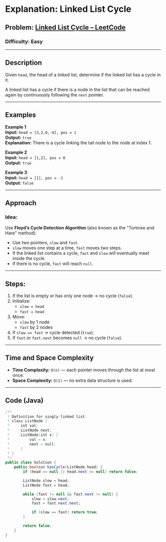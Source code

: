 # **Explanation: Linked List Cycle**

## **Problem:** [Linked List Cycle – LeetCode](https://leetcode.com/problems/linked-list-cycle/)

### **Difficulty:** Easy

---

## **Description**  
Given `head`, the head of a linked list, determine if the linked list has a cycle in it.

A linked list has a cycle if there is a node in the list that can be reached again by continuously following the `next` pointer.

---

## **Examples**

**Example 1**  
**Input:** `head = [3,2,0,-4], pos = 1`  
**Output:** `true`  
**Explanation:** There is a cycle linking the tail node to the node at index 1.

**Example 2**  
**Input:** `head = [1,2], pos = 0`  
**Output:** `true`

**Example 3**  
**Input:** `head = [1], pos = -1`  
**Output:** `false`

---

## **Approach**

### **Idea:**  
Use **Floyd’s Cycle Detection Algorithm** (also known as the "Tortoise and Hare" method):  
- Use two pointers, `slow` and `fast`.  
- `slow` moves one step at a time, `fast` moves two steps.  
- If the linked list contains a cycle, `fast` and `slow` will eventually meet inside the cycle.  
- If there is no cycle, `fast` will reach `null`.

---

## **Steps**:
1. If the list is empty or has only one node → no cycle (`false`).
2. Initialize:
   - `slow = head`
   - `fast = head`
3. Move:
   - `slow` by 1 node
   - `fast` by 2 nodes
4. If `slow == fast` → cycle detected (`true`).
5. If `fast` or `fast.next` becomes `null` → no cycle (`false`).

---

## **Time and Space Complexity**

- **Time Complexity:** `O(n)` — each pointer moves through the list at most once.  
- **Space Complexity:** `O(1)` — no extra data structure is used.

---

## **Code (Java)**

```java
/**
 * Definition for singly-linked list.
 * class ListNode {
 *     int val;
 *     ListNode next;
 *     ListNode(int x) {
 *         val = x;
 *         next = null;
 *     }
 * }
 */
public class Solution {
    public boolean hasCycle(ListNode head) {
        if (head == null || head.next == null) return false;

        ListNode slow = head;
        ListNode fast = head;

        while (fast != null && fast.next != null) {
            slow = slow.next;       
            fast = fast.next.next;    

            if (slow == fast) return true; 
        }

        return false; 
    }
}
